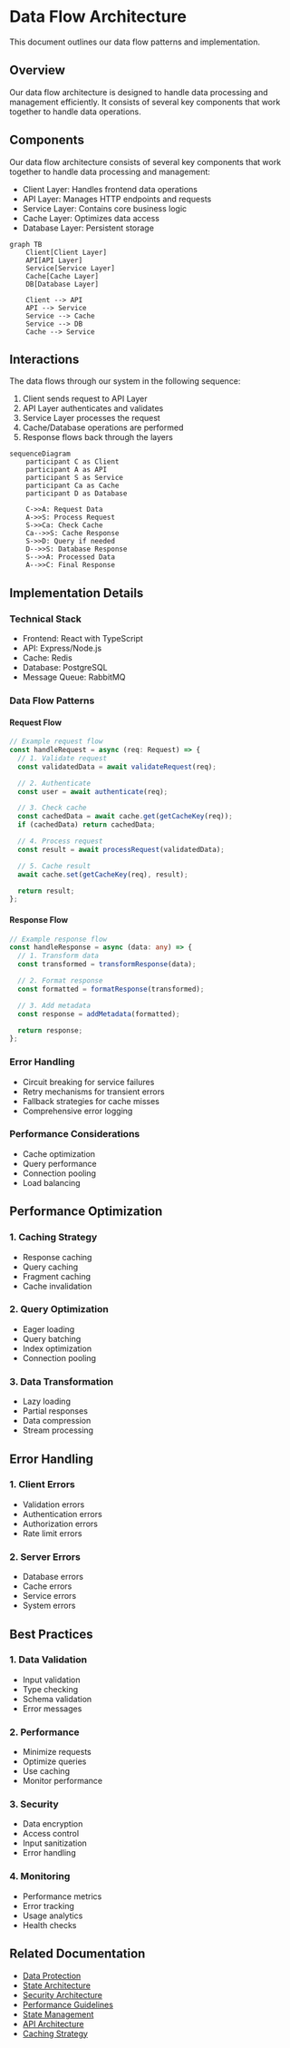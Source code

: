 # Data Flow Architecture

This document outlines our data flow patterns and implementation.

## Overview

Our data flow architecture is designed to handle data processing and management efficiently. It consists of several key components that work together to handle data operations.

## Components

Our data flow architecture consists of several key components that work together to handle data processing and management:

- Client Layer: Handles frontend data operations
- API Layer: Manages HTTP endpoints and requests
- Service Layer: Contains core business logic
- Cache Layer: Optimizes data access
- Database Layer: Persistent storage

```mermaid
graph TB
    Client[Client Layer]
    API[API Layer]
    Service[Service Layer]
    Cache[Cache Layer]
    DB[Database Layer]

    Client --> API
    API --> Service
    Service --> Cache
    Service --> DB
    Cache --> Service
```

## Interactions

The data flows through our system in the following sequence:

1. Client sends request to API Layer
2. API Layer authenticates and validates
3. Service Layer processes the request
4. Cache/Database operations are performed
5. Response flows back through the layers

```mermaid
sequenceDiagram
    participant C as Client
    participant A as API
    participant S as Service
    participant Ca as Cache
    participant D as Database

    C->>A: Request Data
    A->>S: Process Request
    S->>Ca: Check Cache
    Ca-->>S: Cache Response
    S->>D: Query if needed
    D-->>S: Database Response
    S-->>A: Processed Data
    A-->>C: Final Response
```

## Implementation Details

### Technical Stack

- Frontend: React with TypeScript
- API: Express/Node.js
- Cache: Redis
- Database: PostgreSQL
- Message Queue: RabbitMQ

### Data Flow Patterns

#### Request Flow

```typescript
// Example request flow
const handleRequest = async (req: Request) => {
  // 1. Validate request
  const validatedData = await validateRequest(req);

  // 2. Authenticate
  const user = await authenticate(req);

  // 3. Check cache
  const cachedData = await cache.get(getCacheKey(req));
  if (cachedData) return cachedData;

  // 4. Process request
  const result = await processRequest(validatedData);

  // 5. Cache result
  await cache.set(getCacheKey(req), result);

  return result;
};
```

#### Response Flow

```typescript
// Example response flow
const handleResponse = async (data: any) => {
  // 1. Transform data
  const transformed = transformResponse(data);

  // 2. Format response
  const formatted = formatResponse(transformed);

  // 3. Add metadata
  const response = addMetadata(formatted);

  return response;
};
```

### Error Handling

- Circuit breaking for service failures
- Retry mechanisms for transient errors
- Fallback strategies for cache misses
- Comprehensive error logging

### Performance Considerations

- Cache optimization
- Query performance
- Connection pooling
- Load balancing

## Performance Optimization

### 1. Caching Strategy

- Response caching
- Query caching
- Fragment caching
- Cache invalidation

### 2. Query Optimization

- Eager loading
- Query batching
- Index optimization
- Connection pooling

### 3. Data Transformation

- Lazy loading
- Partial responses
- Data compression
- Stream processing

## Error Handling

### 1. Client Errors

- Validation errors
- Authentication errors
- Authorization errors
- Rate limit errors

### 2. Server Errors

- Database errors
- Cache errors
- Service errors
- System errors

## Best Practices

### 1. Data Validation

- Input validation
- Type checking
- Schema validation
- Error messages

### 2. Performance

- Minimize requests
- Optimize queries
- Use caching
- Monitor performance

### 3. Security

- Data encryption
- Access control
- Input sanitization
- Error handling

### 4. Monitoring

- Performance metrics
- Error tracking
- Usage analytics
- Health checks

## Related Documentation

- [Data Protection](./data-protection.md)
- [State Architecture](./state-architecture.md)
- [Security Architecture](../system/security.md)
- [Performance Guidelines](../system/performance.md)
- [State Management](./state-management.md)
- [API Architecture](../system/api-architecture.md)
- [Caching Strategy](../system/caching-strategy.md)
